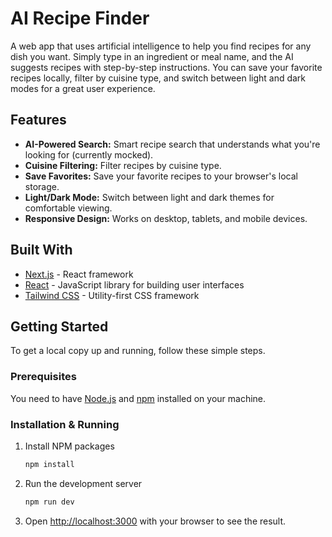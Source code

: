 # AI Recipe Finder

A web app that uses artificial intelligence to help you find recipes for any dish you want. Simply type in an ingredient or meal name, and the AI suggests recipes with step-by-step instructions. You can save your favorite recipes locally, filter by cuisine type, and switch between light and dark modes for a great user experience.

## Features

- **AI-Powered Search:** Smart recipe search that understands what you're looking for (currently mocked).
- **Cuisine Filtering:** Filter recipes by cuisine type.
- **Save Favorites:** Save your favorite recipes to your browser's local storage.
- **Light/Dark Mode:** Switch between light and dark themes for comfortable viewing.
- **Responsive Design:** Works on desktop, tablets, and mobile devices.

## Built With

- [Next.js](https://nextjs.org/) - React framework
- [React](https://reactjs.org/) - JavaScript library for building user interfaces
- [Tailwind CSS](https://tailwindcss.com/) - Utility-first CSS framework

## Getting Started

To get a local copy up and running, follow these simple steps.

### Prerequisites

You need to have [Node.js](https://nodejs.org/en/) and [npm](https://www.npmjs.com/get-npm) installed on your machine.

### Installation & Running

1.  Install NPM packages
    ```sh
    npm install
    ```
2.  Run the development server
    ```sh
    npm run dev
    ```
3.  Open [http://localhost:3000](http://localhost:3000) with your browser to see the result.
